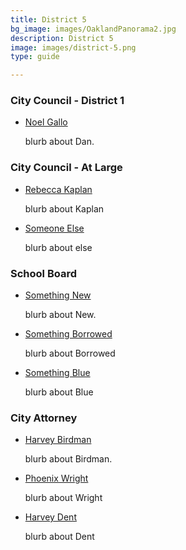 ```yaml
---
title: District 5
bg_image: images/OaklandPanorama2.jpg
description: District 5
image: images/district-5.png
type: guide

---
```

### City Council - District 1

* [Noel Gallo](/candidates/noel-gallo "Noel Gallo")

  blurb about Dan.

### City Council - At Large

* [Rebecca Kaplan](/candidates/invalid)

  blurb about Kaplan
* [Someone Else](/candidates/invalid)

  blurb about else

### School Board

* [Something New](/candidates/dan-kalb)

  blurb about New.
* [Something Borrowed](/candidates/invalid)

  blurb about Borrowed
* [Something Blue](/candidates/invalid)

  blurb about Blue

### City Attorney

* [Harvey Birdman](/candidates/dan-kalb)

  blurb about Birdman.
* [Phoenix Wright](/candidates/invalid)

  blurb about Wright
* [Harvey Dent](/candidates/invalid)

  blurb about Dent